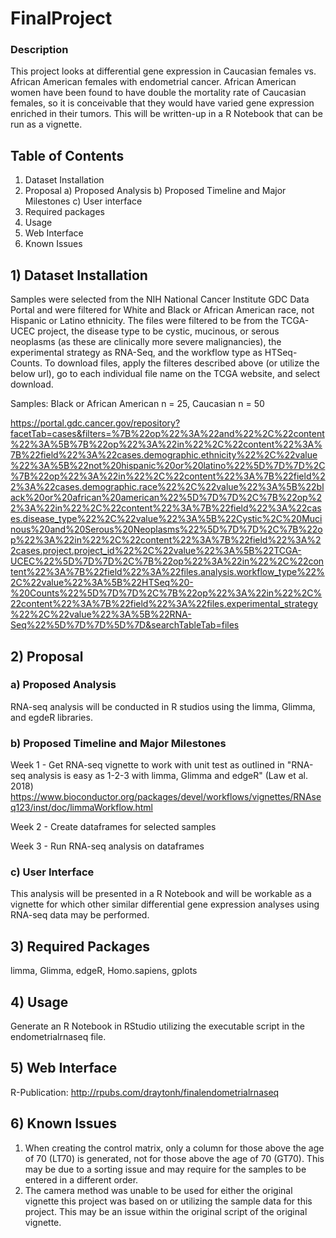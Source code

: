# FinalProject

### Description
This project looks at differential gene expression in Caucasian females vs. African American females with endometrial cancer. African American women have been found to have double the mortality rate of Caucasian females, so it is conceivable that they would have varied gene expression enriched in their tumors. 
This will be written-up in a R Notebook that can be run as a vignette. 

## Table of Contents
1) Dataset Installation
2) Proposal
a) Proposed Analysis
b) Proposed Timeline and Major Milestones
c) User interface
3) Required packages
4) Usage
5) Web Interface
6) Known Issues

## 1) Dataset Installation 
Samples were selected from the NIH National Cancer Institute GDC Data Portal and were filtered for White and Black or African American race, not Hispanic or Latino ethnicity. The files were filtered to be from the TCGA-UCEC project, the disease type to be cystic, mucinous, or serous neoplasms (as these are clinically more severe malignancies), the experimental strategy as RNA-Seq, and the workflow type as HTSeq-Counts.
To download files, apply the filteres described above (or utilize the below url), go to each individual file name on the TCGA website, and select download. 

Samples: Black or African American n = 25, Caucasian n = 50

https://portal.gdc.cancer.gov/repository?facetTab=cases&filters=%7B%22op%22%3A%22and%22%2C%22content%22%3A%5B%7B%22op%22%3A%22in%22%2C%22content%22%3A%7B%22field%22%3A%22cases.demographic.ethnicity%22%2C%22value%22%3A%5B%22not%20hispanic%20or%20latino%22%5D%7D%7D%2C%7B%22op%22%3A%22in%22%2C%22content%22%3A%7B%22field%22%3A%22cases.demographic.race%22%2C%22value%22%3A%5B%22black%20or%20african%20american%22%5D%7D%7D%2C%7B%22op%22%3A%22in%22%2C%22content%22%3A%7B%22field%22%3A%22cases.disease_type%22%2C%22value%22%3A%5B%22Cystic%2C%20Mucinous%20and%20Serous%20Neoplasms%22%5D%7D%7D%2C%7B%22op%22%3A%22in%22%2C%22content%22%3A%7B%22field%22%3A%22cases.project.project_id%22%2C%22value%22%3A%5B%22TCGA-UCEC%22%5D%7D%7D%2C%7B%22op%22%3A%22in%22%2C%22content%22%3A%7B%22field%22%3A%22files.analysis.workflow_type%22%2C%22value%22%3A%5B%22HTSeq%20-%20Counts%22%5D%7D%7D%2C%7B%22op%22%3A%22in%22%2C%22content%22%3A%7B%22field%22%3A%22files.experimental_strategy%22%2C%22value%22%3A%5B%22RNA-Seq%22%5D%7D%7D%5D%7D&searchTableTab=files

## 2) Proposal
### a) Proposed Analysis
RNA-seq analysis will be conducted in R studios using the limma, Glimma, and egdeR libraries. 

### b) Proposed Timeline and Major Milestones
Week 1 - Get RNA-seq vignette to work with unit test as outlined in "RNA-seq analysis is easy as 1-2-3 with limma, Glimma and edgeR" (Law et al. 2018)
https://www.bioconductor.org/packages/devel/workflows/vignettes/RNAseq123/inst/doc/limmaWorkflow.html

Week 2 - Create dataframes for selected samples

Week 3 - Run RNA-seq analysis on dataframes

### c) User Interface
This analysis will be presented in a R Notebook and will be workable as a vignette for which other similar differential gene expression analyses using RNA-seq data may be performed.

## 3) Required Packages
limma, Glimma, edgeR, Homo.sapiens, gplots

## 4) Usage
Generate an R Notebook in RStudio utilizing the executable script in the endometrialrnaseq file.

## 5) Web Interface
R-Publication: http://rpubs.com/draytonh/finalendometrialrnaseq

## 6) Known Issues
1) When creating the control matrix, only a column for those above the age of 70 (LT70) is generated, not for those above the age of 70 (GT70). This may be due to a sorting issue and may require for the samples to be entered in a different order.
2) The camera method was unable to be used for either the original vignette this project was based on or utilizing the sample data for this project. This may be an issue within the original script of the original vignette. 


